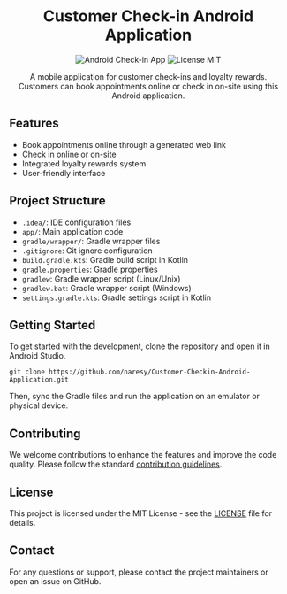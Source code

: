 <h1 align="center">Customer Check-in Android Application</h1>

<p align="center">
  <img src="https://img.shields.io/badge/Android-Check--in-green.svg" alt="Android Check-in App"/>
  <img src="https://img.shields.io/badge/license-MIT-blue.svg" alt="License MIT"/>
</p>

<p align="center">
  A mobile application for customer check-ins and loyalty rewards. Customers can book appointments online or check in on-site using this Android application.
</p>

<h2>Features</h2>
<ul>
  <li>Book appointments online through a generated web link</li>
  <li>Check in online or on-site</li>
  <li>Integrated loyalty rewards system</li>
  <li>User-friendly interface</li>
</ul>

<h2>Project Structure</h2>
<ul>
  <li><code>.idea/</code>: IDE configuration files</li>
  <li><code>app/</code>: Main application code</li>
  <li><code>gradle/wrapper/</code>: Gradle wrapper files</li>
  <li><code>.gitignore</code>: Git ignore configuration</li>
  <li><code>build.gradle.kts</code>: Gradle build script in Kotlin</li>
  <li><code>gradle.properties</code>: Gradle properties</li>
  <li><code>gradlew</code>: Gradle wrapper script (Linux/Unix)</li>
  <li><code>gradlew.bat</code>: Gradle wrapper script (Windows)</li>
  <li><code>settings.gradle.kts</code>: Gradle settings script in Kotlin</li>
</ul>

<h2>Getting Started</h2>
<p>To get started with the development, clone the repository and open it in Android Studio.</p>

<pre>
<code>git clone https://github.com/naresy/Customer-Checkin-Android-Application.git</code>
</pre>

<p>Then, sync the Gradle files and run the application on an emulator or physical device.</p>

<h2>Contributing</h2>
<p>We welcome contributions to enhance the features and improve the code quality. Please follow the standard <a href="https://github.com/naresy/Customer-Checkin-Android-Application/blob/main/CONTRIBUTING.md">contribution guidelines</a>.</p>

<h2>License</h2>
<p>This project is licensed under the MIT License - see the <a href="https://github.com/naresy/Customer-Checkin-Android-Application/blob/main/LICENSE">LICENSE</a> file for details.</p>

<h2>Contact</h2>
<p>For any questions or support, please contact the project maintainers or open an issue on GitHub.</p>

